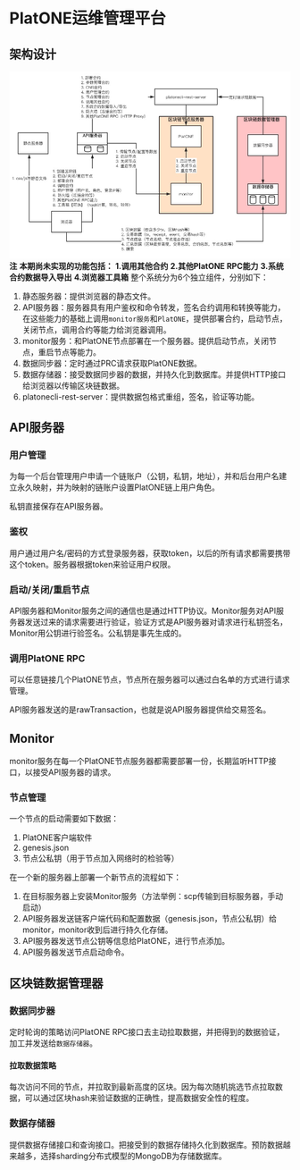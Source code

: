 # PlatONE运维管理平台

## 架构设计

![image-20200807123612169](./PlatONE运维管理平台架构图.png)
**注**
**本期尚未实现的功能包括：**
**1.调用其他合约**
**2.其他PlatONE RPC能力**
**3.系统合约数据导入导出**
**4.浏览器工具箱**
整个系统分为6个独立组件，分别如下：

1. 静态服务器：提供浏览器的静态文件。
2. API服务器：服务器具有用户鉴权和命令转发，签名合约调用和转换等能力，在这些能力的基础上调用`monitor服务`和`PlatONE`，提供部署合约，启动节点，关闭节点，调用合约等能力给浏览器调用。
3. monitor服务：和PlatONE节点部署在一个服务器。提供启动节点，关闭节点，重启节点等能力。
4. 数据同步器：定时通过PRC请求获取PlatONE数据。
5. 数据存储器：接受数据同步器的数据，并持久化到数据库。并提供HTTP接口给浏览器以传输区块链数据。
6. platonecli-rest-server：提供数据包格式重组，签名，验证等功能。

## API服务器

### 用户管理

为每一个后台管理用户申请一个链账户（公钥，私钥，地址），并和后台用户名建立永久映射，并为映射的链账户设置PlatONE链上用户角色。

私钥直接保存在API服务器。

### 鉴权

用户通过用户名/密码的方式登录服务器，获取token，以后的所有请求都需要携带这个token。服务器根据token来验证用户权限。

### 启动/关闭/重启节点

API服务器和Monitor服务之间的通信也是通过HTTP协议。Monitor服务对API服务器发送过来的请求需要进行验证，验证方式是API服务器对请求进行私钥签名，Monitor用公钥进行验签名。公私钥是事先生成的。

### 调用PlatONE RPC

可以任意链接几个PlatONE节点，节点所在服务器可以通过白名单的方式进行请求管理。

API服务器发送的是rawTransaction，也就是说API服务器提供给交易签名。

## Monitor

monitor服务在每一个PlatONE节点服务器都需要部署一份，长期监听HTTP接口，以接受API服务器的请求。

### 节点管理

一个节点的启动需要如下数据：

1. PlatONE客户端软件
2. genesis.json
3. 节点公私钥（用于节点加入网络时的检验等）

在一个新的服务器上部署一个新节点的流程如下：

1. 在目标服务器上安装Monitor服务（方法举例：scp传输到目标服务器，手动启动）
2. API服务器发送链客户端代码和配置数据（genesis.json，节点公私钥）给monitor，monitor收到后进行持久化存储。
3. API服务器发送节点公钥等信息给PlatONE，进行节点添加。
4. API服务器发送节点启动命令。

## 区块链数据管理器

### 数据同步器

定时轮询的策略访问PlatONE RPC接口去主动拉取数据，并把得到的数据验证，加工并发送给`数据存储器`。

#### 拉取数据策略

每次访问不同的节点，并拉取到最新高度的区块。因为每次随机挑选节点拉取数据，可以通过区块hash来验证数据的正确性，提高数据安全性的程度。

### 数据存储器

提供数据存储接口和查询接口。把接受到的数据存储持久化到数据库。预防数据越来越多，选择sharding分布式模型的MongoDB为存储数据库。

